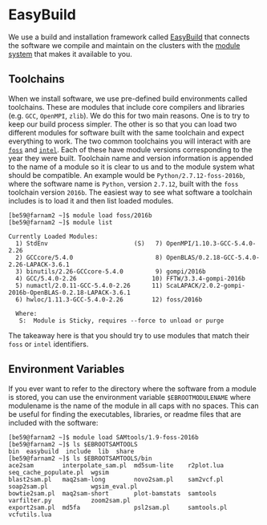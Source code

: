 # EasyBuild

We use a build and installation framework called [EasyBuild](https://easybuild.readthedocs.io/en/latest/) that connects the software we compile and maintain on the clusters with the [module system](modules) that makes it available to you.

## Toolchains

When we install software, we use pre-defined build environments called toolchains. These are modules that include core compilers and libraries (e.g. `GCC`, `OpenMPI`, `zlib`). We do this for two main reasons. One is to try to keep our build process simpler. The other is so that you can load two different modules for software built with the same toolchain and expect everything to work. The two common toolchains you will interact with are [`foss`](https://easybuild.readthedocs.io/en/latest/Common-toolchains.html#component-versions-in-foss-toolchain) and [`intel`](https://easybuild.readthedocs.io/en/latest/Common-toolchains.html#component-versions-in-intel-toolchain). Each of these have module versions corresponding to the year they were built. Toolchain name and version information is appended to the name of a module so it is clear to us and to the module system what should be compatible. An example would be `Python/2.7.12-foss-2016b`, where the software name is `Python`, version `2.7.12`, built with the `foss` toolchain version `2016b`. The easiest way to see what software a toolchain includes is to load it and then list loaded modules.

```
[be59@farnam2 ~]$ module load foss/2016b
[be59@farnam2 ~]$ module list

Currently Loaded Modules:
  1) StdEnv                        (S)   7) OpenMPI/1.10.3-GCC-5.4.0-2.26
  2) GCCcore/5.4.0                       8) OpenBLAS/0.2.18-GCC-5.4.0-2.26-LAPACK-3.6.1
  3) binutils/2.26-GCCcore-5.4.0         9) gompi/2016b
  4) GCC/5.4.0-2.26                     10) FFTW/3.3.4-gompi-2016b
  5) numactl/2.0.11-GCC-5.4.0-2.26      11) ScaLAPACK/2.0.2-gompi-2016b-OpenBLAS-0.2.18-LAPACK-3.6.1
  6) hwloc/1.11.3-GCC-5.4.0-2.26        12) foss/2016b

  Where:
   S:  Module is Sticky, requires --force to unload or purge
```

The takeaway here is that you should try to use modules that match their `foss` or `intel` identifiers.

## Environment Variables

If you ever want to refer to the directory where the software from a module is stored, you can use the environment variable `$EBROOTMODULENAME` where modulename is the name of the module in all caps with no spaces. This can be useful for finding the executables, libraries, or readme files that are included with the software:

```
[be59@farnam2 ~]$ module load SAMtools/1.9-foss-2016b
[be59@farnam2 ~]$ ls $EBROOTSAMTOOLS
bin  easybuild  include  lib  share
[be59@farnam2 ~]$ ls $EBROOTSAMTOOLS/bin
ace2sam        interpolate_sam.pl  md5sum-lite    r2plot.lua   seq_cache_populate.pl  wgsim
blast2sam.pl   maq2sam-long        novo2sam.pl    sam2vcf.pl   soap2sam.pl            wgsim_eval.pl
bowtie2sam.pl  maq2sam-short       plot-bamstats  samtools     varfilter.py           zoom2sam.pl
export2sam.pl  md5fa               psl2sam.pl     samtools.pl  vcfutils.lua
```